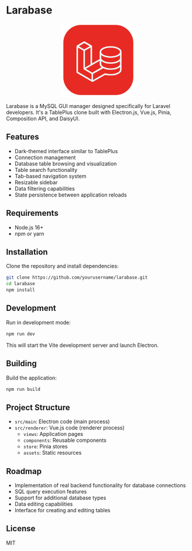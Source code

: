# Larabase

<div align="center">
  <img src="./src/renderer/assets/icons/png/512x512.png" alt="Larabase Logo" width="200" />
</div>

Larabase is a MySQL GUI manager designed specifically for Laravel developers. It's a TablePlus clone built with Electron.js, Vue.js, Pinia, Composition API, and DaisyUI.

## Features

- Dark-themed interface similar to TablePlus
- Connection management
- Database table browsing and visualization
- Table search functionality
- Tab-based navigation system
- Resizable sidebar
- Data filtering capabilities
- State persistence between application reloads

## Requirements

- Node.js 16+
- npm or yarn

## Installation

Clone the repository and install dependencies:

```bash
git clone https://github.com/yourusername/larabase.git
cd larabase
npm install
```

## Development

Run in development mode:

```bash
npm run dev
```

This will start the Vite development server and launch Electron.

## Building

Build the application:

```bash
npm run build
```

## Project Structure

- `src/main`: Electron code (main process)
- `src/renderer`: Vue.js code (renderer process)
  - `views`: Application pages
  - `components`: Reusable components
  - `store`: Pinia stores
  - `assets`: Static resources

## Roadmap

- Implementation of real backend functionality for database connections
- SQL query execution features
- Support for additional database types
- Data editing capabilities
- Interface for creating and editing tables

## License

MIT
